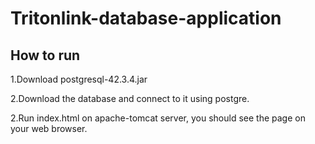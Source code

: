 # Tritonlink-database-application

## How to run

1.Download postgresql-42.3.4.jar

2.Download the database and connect to it using postgre.

2.Run index.html on apache-tomcat server, you should see the page on your web browser.
